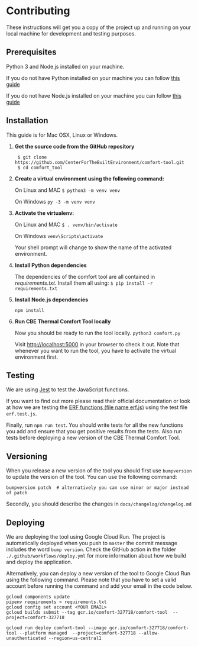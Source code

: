 # Contributing

These instructions will get you a copy of the project up and running on your local machine for development and testing purposes.

## Prerequisites

Python 3 and Node.js installed on your machine.

If you do not have Python installed on your machine you can follow [this guide](https://wiki.python.org/moin/BeginnersGuide/Download)

If you do not have Node.js installed on your machine you can follow [this guide](https://nodejs.org/en/download/)

## Installation

This guide is for Mac OSX, Linux or Windows.

1. **Get the source code from the GitHub repository**

   ```text
    $ git clone https://github.com/CenterForTheBuiltEnvironment/comfort-tool.git
    $ cd comfort_tool
   ```

2. **Create a virtual environment using the following command:**

   On Linux and MAC `$ python3 -m venv venv`

   On Windows `py -3 -m venv venv`

3. **Activate the virtualenv:**

   On Linux and MAC `$ . venv/bin/activate`

   On Windows `venv\Scripts\activate`

   Your shell prompt will change to show the name of the activated environment.

4. **Install Python dependencies**

   The dependencies of the comfort tool are all contained in _requirements.txt_. Install them all using: `$ pip install -r requirements.txt`

5. **Install Node.js dependencies**

   `npm install`

6. **Run CBE Thermal Comfort Tool locally**

   Now you should be ready to run the tool locally. `python3 comfort.py`

   Visit [http://localhost:5000](http://localhost:5000) in your browser to check it out. Note that whenever you want to run the tool, you have to activate the virtual environment first.

## Testing

We are using [Jest](https://jestjs.io/docs/en/getting-started.html) to test the JavaScript functions.

If you want to find out more please read their official documentation or look at how we are testing the [ERF functions \(file name erf.js\)](https://github.com/CenterForTheBuiltEnvironment/comfort_tool/blob/master/static/js/erf.js) using the test file `erf.test.js`.

Finally, run `npm run test`. You should write tests for all the new functions you add and ensure that you get positive results from the tests. Also run tests before deploying a new version of the CBE Thermal Comfort Tool.

## Versioning

When you release a new version of the tool you should first use `bumpversion` to update the version of the tool. You can use the following command:

```text
bumpversion patch  # alternatively you can use minor or major instead of patch
```

Secondly, you should describe the changes in `docs/changelog/changelog.md`

## Deploying

We are deploying the tool using Google Cloud Run. The project is automatically deployed when you push to `master` the commit message includes the word `bump version`. Check the GitHub action in the folder `./.github/workflows/deploy.yml` for more information about how we build and deploy the application.

Alternatively, you can deploy a new version of the tool to Google Cloud Run using the following command.
Please note that you have to set a valid account before running the command and add your email in the code below.


```
gcloud components update
pipenv requirements > requirements.txt
gcloud config set account <YOUR EMAIL>
gcloud builds submit --tag gcr.io/comfort-327718/comfort-tool  --project=comfort-327718

gcloud run deploy comfort-tool --image gcr.io/comfort-327718/comfort-tool --platform managed  --project=comfort-327718 --allow-unauthenticated --region=us-central1
```

